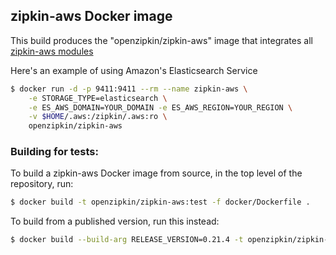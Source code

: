 ## zipkin-aws Docker image

This build produces the "openzipkin/zipkin-aws" image that integrates all
[zipkin-aws modules](../module)

Here's an example of using Amazon's Elasticsearch Service
```bash
$ docker run -d -p 9411:9411 --rm --name zipkin-aws \
    -e STORAGE_TYPE=elasticsearch \
    -e ES_AWS_DOMAIN=YOUR_DOMAIN -e ES_AWS_REGION=YOUR_REGION \
    -v $HOME/.aws:/zipkin/.aws:ro \
    openzipkin/zipkin-aws
```

### Building for tests:

To build a zipkin-aws Docker image from source, in the top level of the repository, run:

```bash
$ docker build -t openzipkin/zipkin-aws:test -f docker/Dockerfile .
```

To build from a published version, run this instead:

```bash
$ docker build --build-arg RELEASE_VERSION=0.21.4 -t openzipkin/zipkin-aws:test -f docker/Dockerfile .
```
